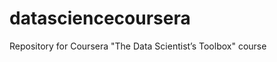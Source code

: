 datasciencecoursera
===================

Repository for Coursera "The Data Scientist’s Toolbox" course
